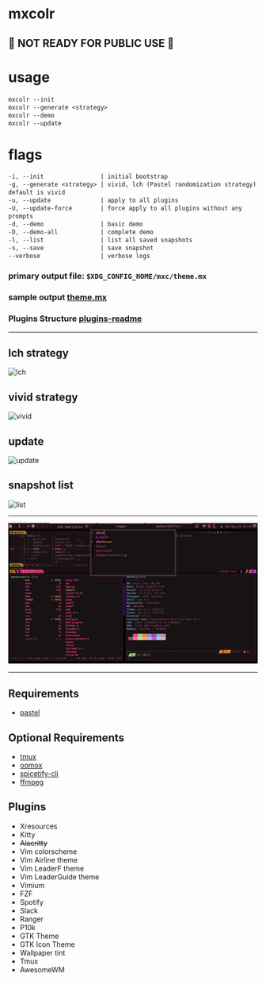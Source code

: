 # mxcolr

## :construction: NOT READY FOR PUBLIC USE :construction:

usage
=====
    mxcolr --init
    mxcolr --generate <strategy>
    mxcolr --demo
    mxcolr --update

flags
=====
    -i, --init                | initial bootstrap
    -g, --generate <strategy> | vivid, lch (Pastel randomization strategy) default is vivid 
    -u, --update              | apply to all plugins
    -U, --update-force        | force apply to all plugins without any prompts
    -d, --demo                | basic demo
    -D, --demo-all            | complete demo
    -l, --list                | list all saved snapshots
    -s, --save                | save snapshot
    --verbose                 | verbose logs

### primary output file: `$XDG_CONFIG_HOME/mxc/theme.mx `
### **sample output** [theme.mx](data/sample_theme.mx)

### **Plugins Structure** [plugins-readme](plugins)

***

lch strategy
------------
![lch](data/lch_210511171753.gif)

vivid strategy
--------------
![vivid](data/vivid_210511172635.gif)

update
------
![update](data/update_210511172824.gif)

snapshot list
-------------
![list](data/list_210511173612.gif)
  
***
  
![screenshot](data/2021-05-10-021854_1920x1080_scrot.png)

***

Requirements
------------
- [pastel](https://github.com/sharkdp/pastel)

Optional Requirements
---------------------
- [tmux](https://github.com/tmux/tmux)
- [oomox](https://github.com/themix-project/oomox)
- [spicetify-cli](https://github.com/khanhas/spicetify-cli)
- [ffmpeg](https://github.com/FFmpeg/FFmpeg)

Plugins
-------
- Xresources
- Kitty
- ~~Alacritty~~
- Vim colorscheme
- Vim Airline theme
- Vim LeaderF theme
- Vim LeaderGuide theme
- Vimium
- FZF
- Spotify
- Slack
- Ranger
- P10k
- GTK Theme
- GTK Icon Theme
- Wallpaper tint
- Tmux
- AwesomeWM

